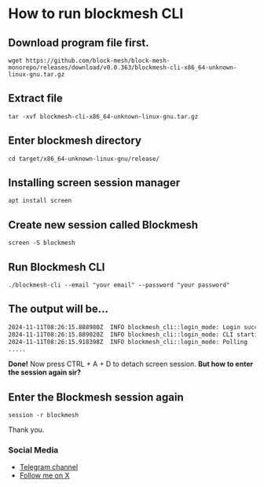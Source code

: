 # How to run blockmesh CLI 

## Download program file first. 
```
wget https://github.com/block-mesh/block-mesh-monorepo/releases/download/v0.0.363/blockmesh-cli-x86_64-unknown-linux-gnu.tar.gz
```

## Extract file
```
tar -xvf blockmesh-cli-x86_64-unknown-linux-gnu.tar.gz
```

## Enter blockmesh directory
```
cd target/x86_64-unknown-linux-gnu/release/
```

## Installing screen session manager
```
apt install screen
```

## Create new session called Blockmesh
```
screen -S blockmesh
```

## Run Blockmesh CLI
```
./blockmesh-cli --email "your email" --password "your password"
```

## The output will be...
```sh
2024-11-11T08:26:15.888980Z  INFO blockmesh_cli::login_mode: Login successful
2024-11-11T08:26:15.889020Z  INFO blockmesh_cli::login_mode: CLI starting
2024-11-11T08:26:15.918398Z  INFO blockmesh_cli::login_mode: Polling
.....
```
**Done!** Now press CTRL + A + D to detach screen session. **But how to enter the session again sir?**

## Enter the Blockmesh session again
```
session -r blockmesh
```

Thank you.

### Social Media
- [Telegram channel ](https://t.me/airdropStalkerChannel)
- [Follow me on X](https://x.com/nurairstalk)

